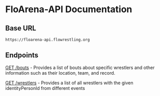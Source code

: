 # FloArena-API Documentation

## Base URL

`https://floarena-api.flowrestling.org`

## Endpoints

[GET /bouts](./bouts.md) - Provides a list of bouts about specific wrestlers and other information such as their location, team, and record.

[GET /wrestlers](./wrestlers.md) - Provides a list of all wrestlers with the given identityPersonId from different events